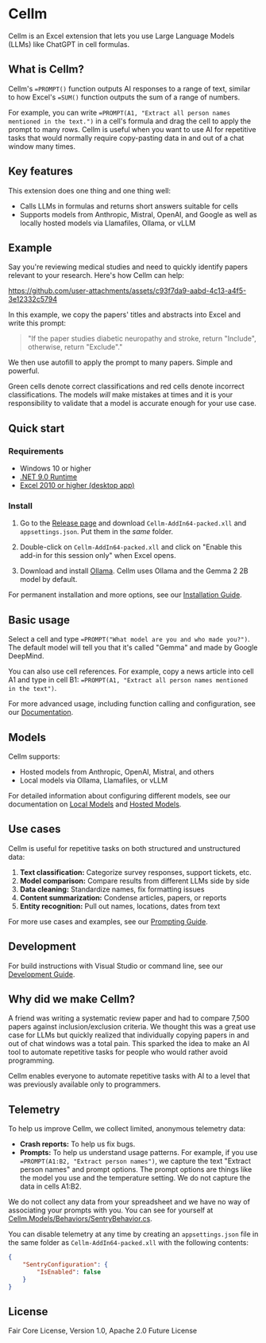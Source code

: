 # Cellm
Cellm is an Excel extension that lets you use Large Language Models (LLMs) like ChatGPT in cell formulas.

## What is Cellm?
Cellm's `=PROMPT()` function outputs AI responses to a range of text, similar to how Excel's `=SUM()` function outputs the sum of a range of numbers.  

For example, you can write `=PROMPT(A1, "Extract all person names mentioned in the text.")` in a cell's formula and drag the cell to apply the prompt to many rows. Cellm is useful when you want to use AI for repetitive tasks that would normally require copy-pasting data in and out of a chat window many times.

## Key features
This extension does one thing and one thing well:

- Calls LLMs in formulas and returns short answers suitable for cells
- Supports models from Anthropic, Mistral, OpenAI, and Google as well as locally hosted models via Llamafiles, Ollama, or vLLM

## Example
Say you're reviewing medical studies and need to quickly identify papers relevant to your research. Here's how Cellm can help:

https://github.com/user-attachments/assets/c93f7da9-aabd-4c13-a4f5-3e12332c5794

In this example, we copy the papers' titles and abstracts into Excel and write this prompt: 

> "If the paper studies diabetic neuropathy and stroke, return "Include", otherwise, return "Exclude"."  

We then use autofill to apply the prompt to many papers. Simple and powerful.

Green cells denote correct classifications and red cells denote incorrect classifications. The models _will_ make mistakes at times and it is your responsibility to validate that a model is accurate enough for your use case.

## Quick start

### Requirements

- Windows 10 or higher
- [.NET 9.0 Runtime](https://dotnet.microsoft.com/en-us/download/dotnet/9.0)
- [Excel 2010 or higher (desktop app)](https://www.microsoft.com/en-us/microsoft-365/excel)

### Install

1. Go to the [Release page](https://github.com/getcellm/cellm/releases) and download `Cellm-AddIn64-packed.xll` and `appsettings.json`. Put them in the _same_ folder.

2. Double-click on `Cellm-AddIn64-packed.xll` and click on "Enable this add-in for this session only" when Excel opens.

3. Download and install [Ollama](https://ollama.com/). Cellm uses Ollama and the Gemma 2 2B model by default.

For permanent installation and more options, see our [Installation Guide](https://docs.getcellm.com/get-started/install).

## Basic usage

Select a cell and type `=PROMPT("What model are you and who made you?")`. The default model will tell you that it's called "Gemma" and made by Google DeepMind.

You can also use cell references. For example, copy a news article into cell A1 and type in cell B1: `=PROMPT(A1, "Extract all person names mentioned in the text")`.

For more advanced usage, including function calling and configuration, see our [Documentation](https://docs.getcellm.com).

## Models

Cellm supports:
- Hosted models from Anthropic, OpenAI, Mistral, and others
- Local models via Ollama, Llamafiles, or vLLM

For detailed information about configuring different models, see our documentation on [Local Models](https://docs.getcellm.com/models/local-models) and [Hosted Models](https://docs.getcellm.com/models/hosted-models).

## Use cases

Cellm is useful for repetitive tasks on both structured and unstructured data:

1. **Text classification:** Categorize survey responses, support tickets, etc.
2. **Model comparison:** Compare results from different LLMs side by side
3. **Data cleaning:** Standardize names, fix formatting issues
4. **Content summarization:** Condense articles, papers, or reports
5. **Entity recognition:** Pull out names, locations, dates from text

For more use cases and examples, see our [Prompting Guide](https://docs.getcellm.com/usage/prompting).

## Development

For build instructions with Visual Studio or command line, see our [Development Guide](https://docs.getcellm.com/get-started/development).

## Why did we make Cellm?
A friend was writing a systematic review paper and had to compare 7,500 papers against inclusion/exclusion criteria. We thought this was a great use case for LLMs but quickly realized that individually copying papers in and out of chat windows was a total pain. This sparked the idea to make an AI tool to automate repetitive tasks for people who would rather avoid programming.

Cellm enables everyone to automate repetitive tasks with AI to a level that was previously available only to programmers.

## Telemetry
To help us improve Cellm, we collect limited, anonymous telemetry data:

- **Crash reports:** To help us fix bugs.
- **Prompts:** To help us understand usage patterns. For example, if you use `=PROMPT(A1:B2, "Extract person names")`, we capture the text "Extract person names" and prompt options. The prompt options are things like the model you use and the temperature setting. We do not capture the data in cells A1:B2. 

We do not collect any data from your spreadsheet and we have no way of associating your prompts with you. You can see for yourself at [Cellm.Models/Behaviors/SentryBehavior.cs](Cellm.Models/Behaviors/SentryBehavior.cs).

You can disable telemetry at any time by creating an `appsettings.json` file in the same folder as `Cellm-AddIn64-packed.xll` with the following contents:

```json
{
    "SentryConfiguration": {
        "IsEnabled": false
    }
}
```

## License

Fair Core License, Version 1.0, Apache 2.0 Future License